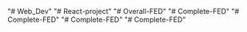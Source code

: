 "# Web_Dev" 
"# React-project" 
"# Overall-FED" 
"# Complete-FED" 
"# Complete-FED" 
"# Complete-FED" 
"# Complete-FED" 
